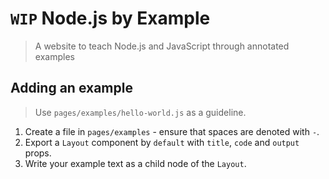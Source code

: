 # `WIP` Node.js by Example

> A website to teach Node.js and JavaScript through annotated examples

## Adding an example

> Use `pages/examples/hello-world.js` as a guideline.

1. Create a file in `pages/examples` - ensure that spaces are denoted with `-`.
2. Export a `Layout` component by `default` with `title`, `code` and `output` props.
3. Write your example text as a child node of the `Layout`.
